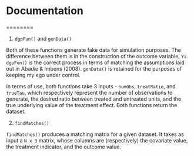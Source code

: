 # Documentation
========

1. `dgpFun()` and `genData()`

Both of these functions generate fake data for simulation purposes. The difference between them is in the construction of the outcome variable, `Yi`. `dgpFun()` is the correct process in terms of matching the assumptions laid out in Abadie & Imbens (2008). `genData()` is retained for the purposes of keeping my ego under control.

In terms of use, both functions take 3 inputs - `numObs`, `treatRatio`, and `trueTau`, which respectively represent the number of observations to generate, the desired ratio between treated and untreated units, and the true underlying value of the treatment effect. Both functions return the dataset.

2. `findMatches()`

`findMatches()` produces a matching matrix for a given dataset. It takes as input a `N x 3` matrix, whose columns are (respectively) the covariate value, the treatment indicator, and the outcome value. 
